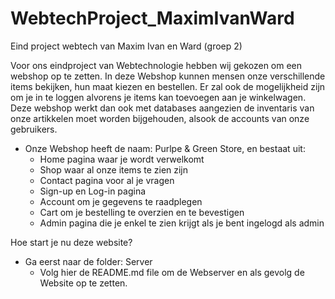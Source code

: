 # WebtechProject_MaximIvanWard
Eind project webtech van Maxim Ivan en Ward (groep 2)

Voor ons eindproject van Webtechnologie hebben wij gekozen om een webshop op te zetten. In deze Webshop kunnen mensen onze verschillende items bekijken, hun maat 
kiezen en bestellen. Er zal ook de mogelijkheid zijn om je in te loggen alvorens je items kan toevoegen aan je winkelwagen. Deze webshop werkt dan ook met databases 
aangezien de inventaris van onze artikkelen moet worden bijgehouden, alsook de accounts van onze gebruikers.

- Onze Webshop heeft de naam: Purlpe & Green Store, en bestaat uit:
  - Home pagina waar je wordt verwelkomt
  - Shop waar al onze items te zien zijn
  - Contact pagina voor al je vragen 
  - Sign-up en Log-in pagina
  - Account om je gegevens te raadplegen
  - Cart om je bestelling te overzien en te bevestigen
  - Admin pagina die je enkel te zien krijgt als je bent ingelogd als admin


Hoe start je nu deze website?

- Ga eerst naar de folder: Server
  - Volg hier de README.md file om de Webserver en als gevolg de Website op te zetten.
